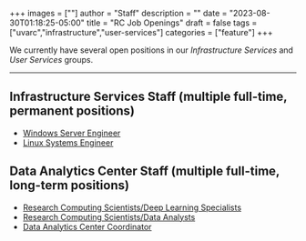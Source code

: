 +++
images = [""]
author = "Staff"
description = ""
date = "2023-08-30T01:18:25-05:00"
title = "RC Job Openings"
draft = false
tags = ["uvarc","infrastructure","user-services"]
categories = ["feature"]
+++

We currently have several open positions in our *Infrastructure Services* and *User Services* groups.

 <!--more-->
- - -

## Infrastructure Services Staff (multiple full-time, permanent positions)

- [Windows Server Engineer](https://uva.wd1.myworkdayjobs.com/UVAJobs/job/Charlottesville-VA/Windows-Server-Engineer--Research-Computing_R0040018)
- [Linux Systems Engineer](https://uva.wd1.myworkdayjobs.com/UVAJobs/job/Charlottesville-VA/Linux-System-Engineer_R0040017)

## Data Analytics Center Staff (multiple full-time, long-term positions)

- [Research Computing Scientists/Deep Learning Specialists](https://uva.wd1.myworkdayjobs.com/UVAJobs/job/Charlottesville-VA/Research-Computing-Scientist_R0052597)
- [Research Computing Scientists/Data Analysts](https://uva.wd1.myworkdayjobs.com/UVAJobs/job/Charlottesville-VA/Research-Computing-Scientist_R0052598)
- [Data Analytics Center Coordinator](https://uva.wd1.myworkdayjobs.com/UVAJobs/job/Charlottesville-VA/Data-Analytics-Center-Coordinator_R0053196)







